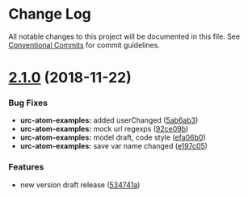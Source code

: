 # Change Log

All notable changes to this project will be documented in this file.
See [Conventional Commits](https://conventionalcommits.org) for commit guidelines.

# [2.1.0](https://github.com/zerkalica/urc-atom/compare/v1.0.8...v2.1.0) (2018-11-22)


### Bug Fixes

* **urc-atom-examples:** added userChanged ([5ab6ab3](https://github.com/zerkalica/urc-atom/commit/5ab6ab3))
* **urc-atom-examples:** mock url regexps ([92ce09b](https://github.com/zerkalica/urc-atom/commit/92ce09b))
* **urc-atom-examples:** model draft, code style ([efa06b0](https://github.com/zerkalica/urc-atom/commit/efa06b0))
* **urc-atom-examples:** save var name changed ([e197c05](https://github.com/zerkalica/urc-atom/commit/e197c05))


### Features

* new version draft release ([534741a](https://github.com/zerkalica/urc-atom/commit/534741a))
